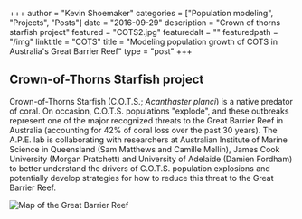 +++
author = "Kevin Shoemaker"
categories = ["Population modeling", "Projects", "Posts"]
date = "2016-09-29"
description = "Crown of thorns starfish project"
featured = "COTS2.jpg"
featuredalt = ""
featuredpath = "/img"
linktitle = "COTS"
title = "Modeling population growth of COTS in Australia's Great Barrier Reef"
type = "post"
+++

## Crown-of-Thorns Starfish project

Crown-of-Thorns Starfish (C.O.T.S.; *Acanthaster planci*) is a native predator of coral. On occasion, C.O.T.S. populations "explode", and these outbreaks represent one of the major recognized threats to the Great Barrier Reef in Australia (accounting for 42% of coral loss over the past 30 years). The A.P.E. lab is collaborating with researchers at Australian Institute of Marine Science in Queensland (Sam Matthews and Camille Mellin), James Cook University (Morgan Pratchett) and University of Adelaide (Damien Fordham) to better understand the drivers of C.O.T.S. population explosions and potentially develop strategies for how to reduce this threat to the Great Barrier Reef.   

![Map of the Great Barrier Reef](/shoemaker/lab/img/GreatBarrierReefMap.gif)
